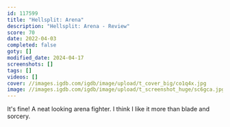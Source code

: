 ```yaml
---
id: 117599
title: "Hellsplit: Arena"
description: "Hellsplit: Arena - Review"
score: 70
date: 2022-04-03
completed: false
goty: []
modified_date: 2024-04-17
screenshots: []
tags: []
videos: []
cover: //images.igdb.com/igdb/image/upload/t_cover_big/co1q4x.jpg
image: //images.igdb.com/igdb/image/upload/t_screenshot_huge/sc6gca.jpg
---
```

It's fine! A neat looking arena fighter. I think I like it more than blade and sorcery.
